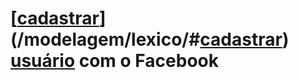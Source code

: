 # [<a href="../../lexico/#cadastrar">cadastrar</a>](/modelagem/lexico/#<a href="../../lexico/#cadastrar">cadastrar</a>)  <a href="../../lexico/#usuario">usuário</a> com o Facebook

